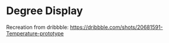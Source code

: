 # Degree Display

Recreation from dribbble: https://dribbble.com/shots/20681591-Temperature-prototype
